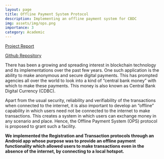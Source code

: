 ```yaml
---
layout: page
title: Offline Payment System Protocol
description: Implementing an offline payment system for CBDC
img: assets/img/ops.png
importance: 3
category: Academic
---
```


[Project Report](https://drive.google.com/file/d/1umqTMCQ4ZUISv-k8GXsci81NV_UKjA0Q/view?usp=sharing)

[Github Repository](https://github.com/dhruvrauthan/OPSApp)

There has been a growing and spreading interest in blockchain technology and its implementations over the past few years. One such application is the ability to make anonymous and secure digital payments. This has prompted agencies all over the world to look into a kind of “central bank money” with which to make these payments. This money is also known as Central Bank Digital Currency (CDBC). 

Apart from the usual security, reliability and verifiability of the transactions when connected to the internet, it is also important to develop an “offline” capability in which users need not be connected to the internet to make transactions. This creates a system in which users can exchange money in any scenario and place. Hence, the Offline Payment System (OPS) protocol is proposed to grant such a facility.

**We implemented the Registration and Transaction protocols through an Android app whose purpose was to provide an offline payment functionality which allowed users to make transactions even in the absence of the internet, by connecting to a local hotspot.**

